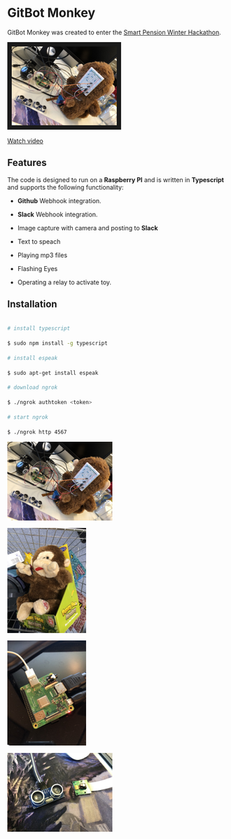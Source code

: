 # GitBot Monkey

GitBot Monkey was created to enter the [Smart Pension Winter Hackathon](https://twitter.com/smartpensionuk/status/1093460688784236545).

<a href="http://www.youtube.com/watch?feature=player_embedded&v=8VatyT0dols
" target="_blank"><img src="https://github.com/dave-nicholas/smarthack-2019/blob/master/src/assets/Wiring.jpeg" 
alt="GitBot Monkey" width="240" height="180" border="10" /></a>

[Watch video](https://www.youtube.com/watch?v=8VatyT0dols)

## Features

The code is designed to run on a **Raspberry PI** and is written in **Typescript** and supports the following functionality:

* **Github** Webhook integration.

* **Slack** Webhook integration.

* Image capture with camera and posting to **Slack**

* Text to speach

* Playing mp3 files

* Flashing Eyes

* Operating a relay to activate toy. 


## Installation

```bash

# install typescript

$ sudo npm install -g typescript

# install espeak

$ sudo apt-get install espeak

# download ngrok

$ ./ngrok authtoken <token>

# start ngrok

$ ./ngrok http 4567
```



<img src="https://github.com/dave-nicholas/smarthack-2019/blob/master/src/assets/Wiring.jpeg" 
alt="GitBot Monkey" width="240" height="180" border="0" />

<img src="https://github.com/dave-nicholas/smarthack-2019/blob/master/src/assets/Monkey.JPG" 
alt="GitBot Monkey" width="180" height="240" border="0" />

<img src="https://github.com/dave-nicholas/smarthack-2019/blob/master/src/assets/PI.JPG" 
alt="GitBot Monkey" width="180" height="240" border="0" />

<img src="https://github.com/dave-nicholas/smarthack-2019/blob/master/src/assets/Sensor.jpeg" 
alt="GitBot Monkey" width="240" height="180" border="0" />

